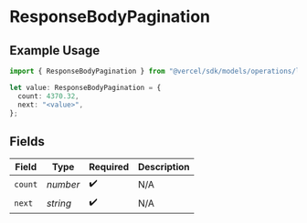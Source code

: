 # ResponseBodyPagination

## Example Usage

```typescript
import { ResponseBodyPagination } from "@vercel/sdk/models/operations/listaccessgroups.js";

let value: ResponseBodyPagination = {
  count: 4370.32,
  next: "<value>",
};
```

## Fields

| Field              | Type               | Required           | Description        |
| ------------------ | ------------------ | ------------------ | ------------------ |
| `count`            | *number*           | :heavy_check_mark: | N/A                |
| `next`             | *string*           | :heavy_check_mark: | N/A                |